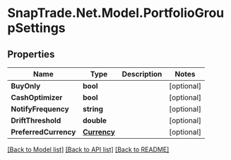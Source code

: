 # SnapTrade.Net.Model.PortfolioGroupSettings

## Properties

Name | Type | Description | Notes
------------ | ------------- | ------------- | -------------
**BuyOnly** | **bool** |  | [optional] 
**CashOptimizer** | **bool** |  | [optional] 
**NotifyFrequency** | **string** |  | [optional] 
**DriftThreshold** | **double** |  | [optional] 
**PreferredCurrency** | [**Currency**](Currency.md) |  | [optional] 

[[Back to Model list]](../README.md#documentation-for-models) [[Back to API list]](../README.md#documentation-for-api-endpoints) [[Back to README]](../README.md)

